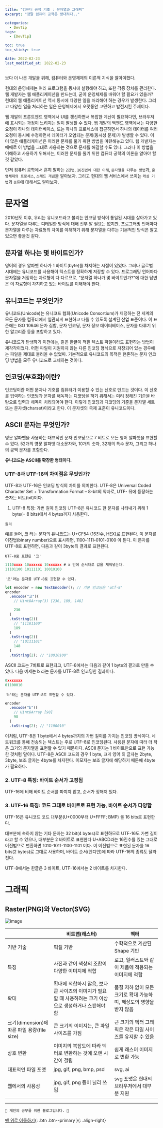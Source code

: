 ```yaml
---
title: "컴퓨터 공학 기초 : 문자열과 그래픽"
excerpt: "정말 컴퓨터 공학은 방대하다.."

categories:
  - DevTip
tags:
  - [DevTip]

toc: true
toc_sticky: true

date: 2022-02-23
last_modified_at: 2022-02-23
---
```


보다 더 나은 개발을 위해, 컴퓨터와 운영체제의 이론적 지식을 알아야했다.

현대의 운영체제는 여러 프로그램을 동시에 실행해야 하고, 또한 각종 장치를 관리한다. 웹 개발자는 웹 애플리케이션을 만드는데, 굳이 운영체제를 배워야 할 필요가 있을까? 현대의 웹 애플리케이션 역시 동시에 다양한 일을 처리해야 하는 경우가 발생한다. 그리고 다양한 일을 처리하는 일은 운영체제에서 오랫동안 고민하고 발전시킨 주제이다.

웹 개발의 프론트엔드 영역에서 UI를 갱신하면서 복잡한 계산이 필요하다면, 브라우저에 표시되는 과정이 느려지는 일이 발생할 수 있다. 웹 개발의 백엔드 영역에서는 다양한 요청이 하나의 데이터베이스, 또는 하나의 프로세스에 접근하면서 하나의 데이터를 여러 요청이 동시에 수정하면서 데이터가 오염되는 문제(동시성 문제)가 발생할 수 있다. 이미 많은 애플리케이션은 이러한 문제를 풀기 위한 방법을 마련해놓고 있다. 웹 개발자는 때때로 이 방법을 그대로 사용하는 것으로 문제를 해결할 수도 있다. 그러나 이 방법을 이해하고 사용하기 위해서는, 이러한 문제를 풀기 위한 컴퓨터 공학의 이론을 알아야 할것 같았다.

먼저 컴퓨터 공학에서 흔히 말하는 `2진법`, `16진법에 대한 이해`, `문자열을 다루는 방법`과, `운영체제의 프로세스`, `스레드 개념`을 알아보자. 그리고 현대의 웹 서비스에서 쓰이는 `캐싱 기법`과 `종류`에 대해서도 알아보자.

# 문자열

2010년도 이후, 우리는 유니코드라고 불리는 인코딩 방식이 통일된 시대를 살아가고 있다. 문자열을 다루는 디테일한 방식에 대해 전부 알 필요는 없지만, 프로그래밍 언어마다 문자열을 다루는 자료형의 차이를 이해하기 위해 문자열을 다루는 기본적인 방식은 알고 있으면 좋을것 같다.

## 문자열 하나는 몇 바이트인가?

영어의 경우 알파벳 하나가 1 바이트(byte)를 차지하는 시절이 있었다. 그러나 글로벌 시대에는 유니코드를 사용해야 텍스트를 정확하게 저장할 수 있다. 프로그래밍 언어마다 문자열을 저장하는 자료형이 다 다르므로, "문자열 하나가 몇 바이트인가?"에 대한 답변은 이 자료형이 차지하고 있는 바이트를 이해해야 한다.

## 유니코드는 무엇인가?

유니코드(Unicode)는 유니코드 협회(Unicode Consortium)가 제정하는 전 세계의 모든 문자를 컴퓨터에서 일관되게 표현하고 다룰 수 있도록 설계된 산업 표준이다. 이 표준에는 ISO 10646 문자 집합, 문자 인코딩, 문자 정보 데이터베이스, 문자를 다루기 위한 알고리즘 등을 포함하고 있다.

유니코드가 탄생하기 이전에는, 같은 한글이 적힌 텍스트 파일이라도 표현하는 방법이 제각각이었다. 어떤 파일이 지원하지 않는 다른 인코딩 형식으로 저장되어 있는 경우에는 파일을 제대로 불러올 수 없었따. 기본적으로 유니코드의 목적은 현존하는 문자 인코딩 방법을 모두 유니코드로 교체하는 것이다.

## 인코딩(부호화)이란?

인코딩이란 어떤 문자나 기호를 컴퓨터가 이용할 수 있는 신호로 만드는 것이다.
이 신호를 입력하는 인코딩과 문자를 해독하는 디코딩을 하기 위해서는 미리 정해진 기준을 바탕으로 입력과 해독이 처리되어야 한다.
이렇게 인코딩과 디코딩의 기준을 문자열 세트 또는 문자셋(charset)이라고 한다. 이 문자셋의 국제 표준이 유니코드이다.

## ASCII 문자는 무엇인가?

영문 알파벳을 사용하는 대표적인 문자 인코딩으로 7 비트로 모든 영어 알파벳을 표현할 수 있다. 52개의 영문 알파벳 대소문자와, 10개의 숫자, 32개의 특수 문자, 그리고 하나의 공백 문자를 포함한다.

**유니코드는 ASCII를 확장한 형태이다.**

### UTF-8과 UTF-16의 차이점은 무엇인가?

UTF-8과 UTF-16은 인코딩 방식의 차이를 의미한다. UTF-8은 Universal Coded Character Set + Transformation Format – 8-bit의 약자로, UTF- 뒤에 등장하는 숫자는 비트(bit)이다.

1. UTF-8 특징: 가변 길이 인코딩
   UTF-8은 유니코드 한 문자를 나타내기 위해 1 byte(= 8 bits)에서 4 bytes까지 사용한다.

`원리`

예를 들어, 코 라는 문자의 유니코드는 U+CF54 (16진수, HEX)로 표현된다. 이 문자를 이진법(binary number)으로 표시하면, 1100-1111-0101-0100 이 된다. 이 문자를 UTF-8로 표현하면, 다음과 같이 3byte의 결과로 표현된다.

`UTF-8로 표현된 '코'`

```js
1110xxxx 10xxxxxx 10xxxxxx # x 안에 순서대로 값을 채워넣는다.
11101100 10111101 10010100
```

`'코'라는 문자를 UTF-8로 표현할 수 있다.`

```js
let encoder = new TextEncoder(); // 기본 인코딩은 'utf-8'
encoder
  .encode("코")(
    // Uint8Array(3) [236, 189, 148]

    236
  )
  .toString(2)(
    // "11101100"
    189
  )
  .toString(2)(
    // "10111101"
    148
  )
  .toString(2); // "10010100"
```

ASCII 코드는 7비트로 표현되고, UTF-8에서는 다음과 같이 1 byte의 결과로 만들 수 있다. 다음 예제는 b 라는 문자를 UTF-8로 인코딩한 결과이다.

```js
0xxxxxxx
01100010
```

`'b'라는 문자를 UTF-8로 표현할 수 있다.`

```js
encoder
  .encode("b")(
    // Uint8Array [98]
    98
  )
  .toString(2); // "1100010"
```

이처럼, UTF-8은 1 byte에서 4 bytes까지의 가변 길이를 가지는 인코딩 방식이다. 네트워크를 통해 전송되는 텍스트는 주로 UTF-8로 인코딩된다. 사용된 문자에 따라 더 작은 크기의 문자열을 표현할 수 있기 때문이다. ASCII 문자는 1 바이트만으로 표현 가능한 것처럼 말이다.
UTF-8은 ASCII 코드의 경우 1 byte, 크게 영어 외 글자는 2byte, 3byte, 보조 글자는 4byte를 차지한다. 이모지는 보조 글자에 해당하기 때문에 4byte가 필요하다.

### 2. UTF-8 특징: 바이트 순서가 고정됨

UTF-16에 비해 바이트 순서를 따지지 않고, 순서가 정해져 있다.

### 3. UTF-16 특징: 코드 그대로 바이트로 표현 가능, 바이트 순서가 다양함

UTF-16은 유니코드 코드 대부분(U+0000부터 U+FFFF; BMP) 을 16 bits로 표현한다.

대부분에 속하지 않는 기타 문자는 32 bit(4 bytes)로 표현하므로 UTF-16도 가변 길이라고 할 수 있으나, 대부분은 2 바이트로 표현한다
U+ABCD라는 16진수를 있는 그대로 이진법으로 변환하면 1010-1011-1100-1101 이다. 이 이진법으로 표현된 문자를 16 bits(2 bytes)로 그대로 사용하며, 바이트 순서(엔디언)에 따라 UTF-16의 종류도 달라진다.

UTF-8에서는 한글은 3 바이트, UTF-16에서는 2 바이트를 차지한다.

# 그래픽

## Raster(PNG)와 Vector(SVG)

![image](https://user-images.githubusercontent.com/85049368/155313200-059e328b-1da8-4dbd-825c-d4b5e6eeacef.png)

|                                             | 비트맵(래스터)                                                                                            | 벡터                                                                |
| ------------------------------------------- | --------------------------------------------------------------------------------------------------------- | ------------------------------------------------------------------- |
| 기반 기술                                   | 픽셀 기반                                                                                                 | 수학적으로 계산된 Shape 기반                                        |
| 특징                                        | 사진과 같이 색상의 조합이 다양한 이미지에 적합                                                            | 로고, 일러스트와 같이 제품에 적용되는 이미지에 적합                 |
| 확대                                        | 확대에 적합하지 않음, 보다 큰 사이즈의 이미지가 필요할 때 사용하려는 크기 이상으로 생성하거나 스캔해야 함 | 품질 저하 없이 모든 크기로 확대 가능하며, 해상도의 영향을 받지 않음 |
| 크기(dimension)에 따른 파일 용량(file size) | 큰 크기의 이미지는, 큰 파일 사이즈를 가짐                                                                 | 큰 크기의 벡터 그래픽은 작은 파일 사이즈를 유지할 수 있음           |
| 상호 변환                                   | 이미지의 복잡도에 따라 벡터로 변환하는 것에 오랜 시간이 걸림                                              | 쉽게 래스터 이미지로 변환 가능                                      |
| 대표적인 파일 포맷                          | jpg, gif, png, bmp, psd                                                                                   | svg, ai                                                             |
| 웹에서의 사용성                             | jpg, gif, png 등이 널리 쓰임                                                                              | svg 포맷은 현대의 브라우저에서 대부분 지원                          |

---

    🐶 개인의 공부를 위한 블로그입니다. 🐶

[맨 위로 이동하기](#){: .btn .btn--primary }{: .align-right}
